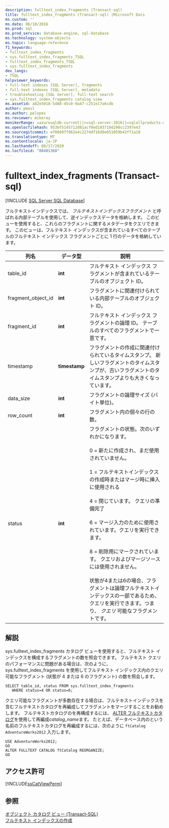 ```yaml
---
description: fulltext_index_fragments (Transact-sql)
title: fulltext_index_fragments (Transact-sql) |Microsoft Docs
ms.custom: ''
ms.date: 06/10/2016
ms.prod: sql
ms.prod_service: database-engine, sql-database
ms.technology: system-objects
ms.topic: language-reference
f1_keywords:
- fulltext_index_fragments
- sys.fulltext_index_fragments_TSQL
- fulltext_index_fragments_TSQL
- sys.fulltext_index_fragments
dev_langs:
- TSQL
helpviewer_keywords:
- full-text indexes [SQL Server], fragments
- full-text indexes [SQL Server], metadata
- troubleshooting [SQL Server], full-text search
- sys.fulltext_index_fragments catalog view
ms.assetid: a82e5018-5d88-45c0-9a47-c251e17a6cdb
author: pmasl
ms.author: pelopes
ms.reviewer: mikeray
monikerRange: =azuresqldb-current||>=sql-server-2016||=sqlallproducts-allversions||>=sql-server-linux-2017||=azuresqldb-mi-current
ms.openlocfilehash: 953bf5145712d81acf0ed193719d290cc2397e43
ms.sourcegitcommit: e700497f962e4c2274df16d9e651059b42ff1a10
ms.translationtype: MT
ms.contentlocale: ja-JP
ms.lasthandoff: 08/17/2020
ms.locfileid: "88401368"
---
```

# <a name="sysfulltext_index_fragments-transact-sql"></a>fulltext_index_fragments (Transact-sql)
[!INCLUDE [SQL Server SQL Database](../../includes/applies-to-version/sql-asdb.md)]

  フルテキストインデックスでは、 *フルテキストインデックスフラグメント* と呼ばれる内部テーブルを使用して、逆インデックスデータを格納します。 このビューを使用すると、これらのフラグメントに関するメタデータをクエリできます。 このビューは、フルテキスト インデックスが含まれているすべてのテーブルのフルテキスト インデックス フラグメントごとに 1 行のデータを格納しています。  
 
  
|列名|データ型|説明|  
|-----------------|---------------|-----------------|  
|table_id|**int**|フルテキスト インデックス フラグメントが含まれているテーブルのオブジェクト ID。|  
|fragment_object_id|**int**|フラグメントに関連付けられている内部テーブルのオブジェクト ID。|  
|fragment_id|**int**|フルテキスト インデックス フラグメントの論理 ID。 テーブルのすべてのフラグメントで一意です。|  
|timestamp|**timestamp**|フラグメントの作成に関連付けられているタイムスタンプ。 新しいフラグメントのタイムスタンプが、古いフラグメントのタイムスタンプよりも大きくなっています。|  
|data_size|**int**|フラグメントの論理サイズ (バイト単位)。|  
|row_count|**int**|フラグメント内の個々の行の数。|  
|status|**int**|フラグメントの状態。次のいずれかになります。<br /><br /> 0 = 新たに作成され、まだ使用されていません。<br /><br /> 1 = フルテキストインデックスの作成時またはマージ時に挿入に使用される<br /><br /> 4 = 閉じています。 クエリの準備完了<br /><br /> 6 = マージ入力のために使用されています。クエリを実行できます。<br /><br /> 8 = 削除用にマークされています。 クエリおよびマージソースには使用されません。<br /><br /> 状態が4または6の場合、フラグメントは論理フルテキストインデックスの一部であるため、クエリを実行できます。つまり、 *クエリ* 可能なフラグメントです。|  
  
## <a name="remarks"></a>解説  
 sys.fulltext_index_fragments カタログ ビューを使用すると、フルテキスト インデックスを構成するフラグメントの数を照会できます。 フルテキスト クエリのパフォーマンスに問題がある場合は、次のように、sys.fulltext_index_fragments を使用してフルテキスト インデックス内のクエリ可能なフラグメント (状態が 4 または 6 のフラグメント) の数を照会します。  
  
```  
SELECT table_id, status FROM sys.fulltext_index_fragments  
   WHERE status=4 OR status=6;  
```  
  
 クエリ可能なフラグメントが多数存在する場合は、フルテキストインデックスを含むフルテキストカタログを再編成してフラグメントをマージすることをお勧めします。 フルテキストカタログのを再構成するには、 [ALTER フルテキストカタログ](../../t-sql/statements/alter-fulltext-catalog-transact-sql.md)を使用して再編成*catalog_name*ます。 たとえば、データベース内のという名前のフルテキストカタログを再編成するには、次のように `ftCatalog` `AdventureWorks2012` 入力します。  
  
```  
USE AdventureWorks2012;  
GO  
ALTER FULLTEXT CATALOG ftCatalog REORGANIZE;  
GO  
```  
  
## <a name="permissions"></a>アクセス許可  
 [!INCLUDE[ssCatViewPerm](../../includes/sscatviewperm-md.md)]  
  
## <a name="see-also"></a>参照  
 [オブジェクト カタログ ビュー &#40;Transact-SQL&#41;](../../relational-databases/system-catalog-views/object-catalog-views-transact-sql.md)   
 [フルテキスト インデックスの作成](../../relational-databases/search/populate-full-text-indexes.md)  
  
  
